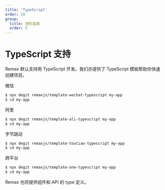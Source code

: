 ```yaml
---
title: 'TypeScript'
order: 29
group:
  title: 进阶指南
  order: 5
---
```


# TypeScript 支持

Remax 默认支持用 TypeScript 开发。我们亦提供了 TypeScript 模板帮助你快速创建项目。

微信

```bash
$ npx degit remaxjs/template-wechat-typescript my-app
$ cd my-app
```

阿里

```bash
$ npx degit remaxjs/template-ali-typescript my-app
$ cd my-app
```

字节跳动

```bash
$ npx degit remaxjs/template-toutiao-typescript my-app
$ cd my-app
```

跨平台

```bash
$ npx degit remaxjs/template-one-typescript my-app
$ cd my-app
```

Remax 也将提供组件和 API 的 type 定义。

